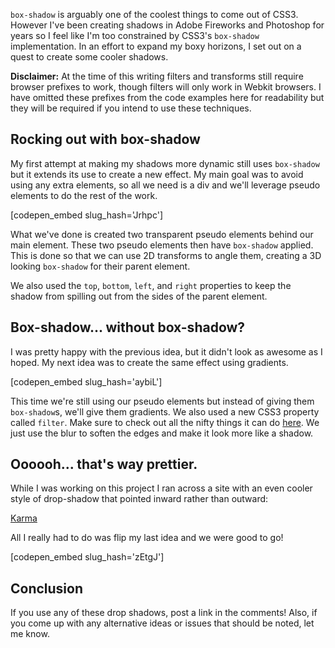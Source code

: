 <code>box-shadow</code> is arguably one of the coolest things to come out of CSS3. However I've been creating shadows in Adobe Fireworks and Photoshop for years so I feel like I'm too constrained by CSS3's <code>box-shadow</code> implementation. In an effort to expand my boxy horizons, I set out on a quest to create some cooler shadows.<!--more-->

<strong>Disclaimer:</strong> At the time of this writing filters and transforms still require browser prefixes to work, though filters will only work in Webkit browsers. I have omitted these prefixes from the code examples here for readability but they will be required if you intend to use these techniques.

<h2>Rocking out with box-shadow</h2>

My first attempt at making my shadows more dynamic still uses <code>box-shadow</code> but it extends its use to create a new effect. My main goal was to avoid using any extra elements, so all we need is a div and we'll leverage pseudo elements to do the rest of the work.

[codepen_embed slug_hash='Jrhpc']

What we've done is created two transparent pseudo elements behind our main element. These two pseudo elements then have <code>box-shadow</code> applied. This is done so that we can use 2D transforms to angle them, creating a 3D looking <code>box-shadow</code> for their parent element.

We also used the <code>top</code>, <code>bottom</code>, <code>left</code>, and <code>right</code> properties to keep the shadow from spilling out from the sides of the parent element.

<h2>Box-shadow... without box-shadow?</h2>

I was pretty happy with the previous idea, but it didn't look as awesome as I hoped. My next idea was to create the same effect using gradients.

[codepen_embed slug_hash='aybiL']

This time we're still using our pseudo elements but instead of giving them <code>box-shadow</code>s, we'll give them gradients. We also used a new CSS3 property called <code>filter</code>. Make sure to check out all the nifty things it can do <a href="http://html5-demos.appspot.com/static/css/filters/index.html">here</a>. We just use the blur to soften the edges and make it look more like a shadow.

<h2>Oooooh... that's way prettier.</h2>

While I was working on this project I ran across a site with an even cooler style of drop-shadow that pointed inward rather than outward:

<a href="http://http://demo.truethemes.net/Karma-Wordpress/">Karma</a>

All I really had to do was flip my last idea and we were good to go!

[codepen_embed slug_hash='zEtgJ']

<h2>Conclusion</h2>

If you use any of these drop shadows, post a link in the comments! Also, if you come up with any alternative ideas or issues that should be noted, let me know.
